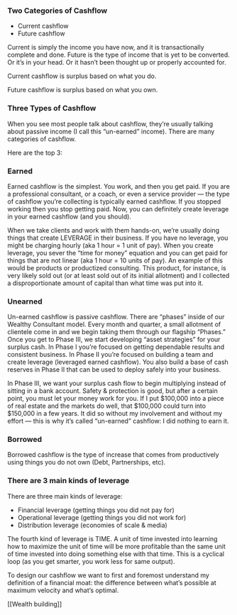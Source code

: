 ### Two Categories of Cashflow

- Current cashflow
- Future cashflow

Current is simply the income you have now, and it is transactionally complete and done. Future is the type of income that is yet to be converted. Or it’s in your head. Or it hasn’t been thought up or properly accounted for.

Current cashflow is surplus based on what you do.

Future cashflow is surplus based on what you own.

### Three Types of Cashflow

When you see most people talk about cashflow, they’re usually talking about passive income (I call this “un-earned” income). There are many categories of cashflow.

Here are the top 3:

### Earned

Earned cashflow is the simplest. You work, and then you get paid. If you are a professional consultant, or a coach, or even a service provider — the type of cashflow you’re collecting is typically earned cashflow. If you stopped working then you stop getting paid. Now, you can definitely create leverage in your earned cashflow (and you should).

When we take clients and work with them hands-on, we’re usually doing things that create LEVERAGE in their business. If you have no leverage, you might be charging hourly (aka 1 hour = 1 unit of pay). When you create leverage, you sever the “time for money” equation and you can get paid for things that are not linear (aka 1 hour = 10 units of pay). An example of this would be products or productized consulting. This product, for instance, is very likely sold out (or at least sold out of its initial allotment) and I collected a disproportionate amount of capital than what time was put into it.

### Unearned

Un-earned cashflow is passive cashflow. There are “phases” inside of our Wealthy Consultant model. Every month and quarter, a small allotment of clientele come in and we begin taking them through our flagship “Phases.” Once you get to Phase III, we start developing “asset strategies” for your surplus cash. In Phase I you’re focused on getting dependable results and consistent business. In Phase II you’re focused on building a team and create leverage (leveraged earned cashflow). You also build a base of cash reserves in Phase II that can be used to deploy safely into your business.

In Phase III, we want your surplus cash flow to begin multiplying instead of sitting in a bank account. Safety & protection is good, but after a certain point, you must let your money work for you. If I put $100,000 into a piece of real estate and the markets do well, that $100,000 could turn into $150,000 in a few years. It did so without my involvement and without my effort — this is why it’s called “un-earned” cashflow: I did nothing to earn it.

### Borrowed

Borrowed cashflow is the type of increase that comes from productively using things you do not own (Debt, Partnerships, etc).

### There are 3 main kinds of leverage

There are three main kinds of leverage:

- Financial leverage (getting things you did not pay for)
- Operational leverage (getting things you did not work for)
- Distribution leverage (economies of scale & media)

The fourth kind of leverage is TIME. A unit of time invested into learning how to maximize the unit of time will be more profitable than the same unit of time invested into doing something else with that time. This is a cyclical loop (as you get smarter, you work less for same output).

To design our cashflow we want to first and foremost understand my definition of a financial moat: the difference between what’s possible at maximum velocity and what’s optimal.

[[Wealth building]]